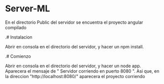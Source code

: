 ﻿# Server-ML
 
 En el directorio Public del servidor se encuentra el proyecto angular compilado

.# Instalacion

Abrir en consola en el directorio del servidor, y hacer un npm install.

.# Comienzo

Abrir en consola en el directorio del servidor, y hacer un node app. Aparecera el mensaje de " Servidor corriendo en puerto 8080 ". Asi que, en la direccion "http://localhost:8080/" aparecera el proyecto corriendo
